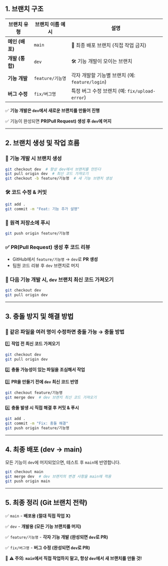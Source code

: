 ## **1. 브랜치 구조**

| 브랜치 유형 | 브랜치 이름 예시 | 설명 |
| --- | --- | --- |
| **메인 (배포)** | `main` | 🚀 최종 배포 브랜치 (직접 작업 금지) |
| **개발 (통합)** | `dev` | 🛠 기능 개발이 모이는 브랜치 |
| **기능 개발** | `feature/기능명` | 각자 개발할 기능별 브랜치 (예: `feature/login`) |
| **버그 수정** | `fix/버그명` | 특정 버그 수정 브랜치 (예: `fix/upload-error`) |

✅ **기능 개발은 `dev`에서 새로운 브랜치를 만들어 진행**

✅ 기능이 완성되면 **PR(Pull Request) 생성 후 `dev`에 머지**

---

## **2. 브랜치 생성 및 작업 흐름**

### 📌 **기능 개발 시 브랜치 생성**

```bash
git checkout dev  # 항상 dev에서 브랜치를 만든다
git pull origin dev  # 최신 코드 가져오기
git checkout -b feature/기능명  # 새 기능 브랜치 생성
```

### 🛠 **코드 수정 & 커밋**

```bash
git add .
git commit -m "Feat: 기능 추가 설명"
```

### 🚀 **원격 저장소에 푸시**

```bash
git push origin feature/기능명
```

### ✅ **PR(Pull Request) 생성 후 코드 리뷰**

- GitHub에서 `feature/기능명` → `dev`로 **PR 생성**
- 팀원 코드 리뷰 후 `dev` 브랜치로 머지

### 🔄 **다음 기능 개발 시, `dev` 브랜치 최신 코드 가져오기**

```bash
git checkout dev
git pull origin dev
```

---

## **3. 충돌 방지 및 해결 방법**

### **🚨 같은 파일을 여러 명이 수정하면 충돌 가능 → 충돌 방법**

1️⃣ **작업 전 최신 코드 가져오기**

```bash
git checkout dev
git pull origin dev
```

2️⃣ **충돌 가능성이 있는 파일을 조심해서 작업**

3️⃣ **PR을 만들기 전에 `dev` 최신 코드 반영**

```bash
git checkout feature/기능명
git merge dev  # dev 브랜치 최신 코드 가져오기
```

4️⃣ **충돌 발생 시 직접 해결 후 커밋 & 푸시**

```bash
git add .
git commit -m "Fix: 충돌 해결"
git push origin feature/기능명
```

---

## **4. 최종 배포 (dev → main)**

모든 기능이 `dev`에 머지되었으면, 테스트 후 `main`에 반영합니다.

```bash
git checkout main
git merge dev  # dev 브랜치의 변경 사항을 main에 적용
git push origin main
```

---

## **5. 최종 정리 (Git 브랜치 전략)**

✅ `main` - **배포용 (절대 직접 작업 X)**

✅ `dev` - **개발용 (모든 기능 브랜치를 머지)**

✅ `feature/기능명` - **각자 기능 개발 (완성되면 `dev`로 PR)**

✅ `fix/버그명` - **버그 수정 (완성되면 `dev`로 PR)**

📢 **⚠️ 주의: `main`에서 직접 작업하지 말고, 항상 `dev`에서 새 브랜치를 만들 것!**
